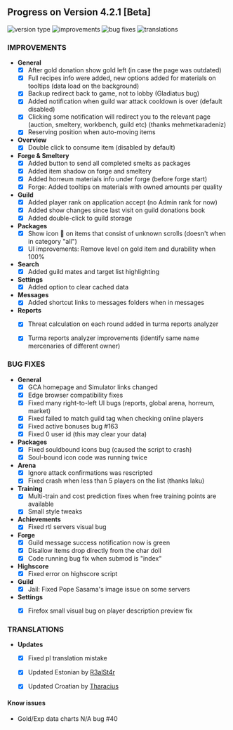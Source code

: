 ## Progress on Version 4.2.1 [Beta]

![version type](https://img.shields.io/badge/version-beta-yellow.svg?style=flat-square)
![improvements](https://img.shields.io/badge/improvements-21-green.svg?style=flat-square)
![bug fixes](https://img.shields.io/badge/bug%20fixes-19-red.svg?style=flat-square)
![translations](https://img.shields.io/badge/translations-3-blue.svg?style=flat-square)

### IMPROVEMENTS
- **General**
	- [x] After gold donation show gold left (in case the page was outdated)
	- [x] Full recipes info were added, new options added for materials on tooltips (data load on the background)
	- [x] Backup redirect back to game, not to lobby (Gladiatus bug)
	- [x] Added notification when guild war attack cooldown is over (default disabled)
	- [x] Clicking some notification will redirect you to the relevant page (auction, smeltery, workbench, guild etc) (thanks mehmetkaradeniz)
	- [x] Reserving position when auto-moving items
- **Overview**
	- [x] Double click to consume item (disabled by default)
- **Forge & Smeltery**
	- [x] Added button to send all completed smelts as packages
	- [x] Added item shadow on forge and smeltery
	- [x] Added horreum materials info under forge (before forge start)
	- [x] Forge: Added tooltips on materials with owned amounts per quality
- **Guild**
	- [x] Added player rank on application accept (no Admin rank for now)
	- [x] Added show changes since last visit on guild donations book
	- [x] Added double-click to guild storage
- **Packages**
	- [x] Show icon 📜 on items that consist of unknown scrolls (doesn't when in category "all")
	- [x] UI improvements: Remove level on gold item and durability when 100%
- **Search**
	- [x] Added guild mates and target list highlighting
- **Settings**
	- [x] Added option to clear cached data
- **Messages**
	- [x] Added shortcut links to messages folders when in messages
- **Reports**
	- [x] Threat calculation on each round added in turma reports analyzer
	- [x] Turma reports analyzer improvements (identify same name mercenaries of different owner)


### BUG FIXES
- **General**
	- [x] GCA homepage and Simulator links changed
	- [x] Edge browser compatibility fixes
	- [x] Fixed many right-to-left UI bugs (reports, global arena, horreum, market)
	- [x] Fixed failed to match guild tag when checking online players
	- [x] Fixed active bonuses bug #163
	- [x] Fixed 0 user id (this may clear your data)
- **Packages**
	- [x] Fixed souldbound icons bug (caused the script to crash)
	- [x] Soul-bound icon code was running twice
- **Arena**
	- [x] Ignore attack confirmations was rescripted
	- [x] Fixed crash when less than 5 players on the list (thanks laku)
- **Training**
	- [x] Multi-train and cost prediction fixes when free training points are available
	- [x] Small style tweaks
- **Achievements**
	- [x] Fixed rtl servers visual bug
- **Forge**
	- [x] Guild message success notification now is green
	- [x] Disallow items drop directly from the char doll
	- [x] Code running bug fix when submod is "index"
- **Highscore**
	- [x] Fixed error on highscore script
- **Guild**
	- [x] Jail: Fixed Pope Sasama's image issue on some servers
- **Settings**
	- [x] Firefox small visual bug on player description preview fix


### TRANSLATIONS
-  **Updates**
	- [x] Fixed pl translation mistake
	- [x] Updated Estonian by [R3alSt4r](https://github.com/R3alSt4r)
	- [x] Updated Croatian by [Tharacius](https://github.com/Tharacius)


#### Know issues
- Gold/Exp data charts N/A bug #40
